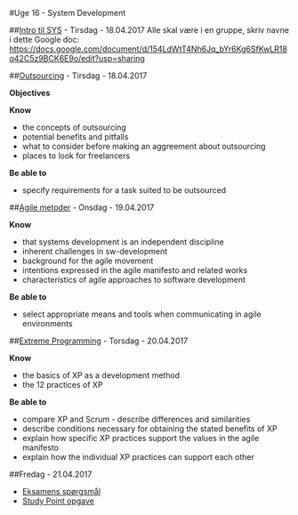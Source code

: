#Uge 16 - System Development

##[Intro til SYS](Intro_SYS.md) - Tirsdag - 18.04.2017
Alle skal være i en gruppe, skriv navne i dette Google doc: https://docs.google.com/document/d/154LdWtT4Nh6Jq_bYr6Kg6SfKwLR18q42C5z9BCK6E9o/edit?usp=sharing

##[Outsourcing](Outsourcing.md) - Tirsdag - 18.04.2017

**Objectives**

**Know**
- the concepts of outsourcing
- potential benefits and pitfalls
- what to consider before making an aggreement about outsourcing
- places to look for freelancers

**Be able to**
- specify requirements for a task suited to be outsourced


##[Agile metoder](Agile_metoder.md) - Onsdag - 19.04.2017

**Know**
- that systems development is an independent discipline
- inherent challenges in sw-development
- background for the agile movement
- intentions expressed in the agile manifesto and related works
- characteristics of agile approaches to software development

**Be able to**
- select appropriate means and tools when communicating in agile environments

##[Extreme Programming](xp.md) - Torsdag - 20.04.2017

**Know**
- the basics of XP as a development method
- the 12 practices of XP

**Be able to**
- compare XP and Scrum - describe differences and similarities
- describe conditions necessary for obtaining the stated benefits of XP
- explain how specific XP practices support the values in the agile manifesto
- explain how the individual XP practices can support each other


##Fredag - 21.04.2017
* [Eksamens spørgsmål](Exam_Questions_week_1.pdf)
* [Study Point opgave](SP_exercise_outsourcing.pdf)
